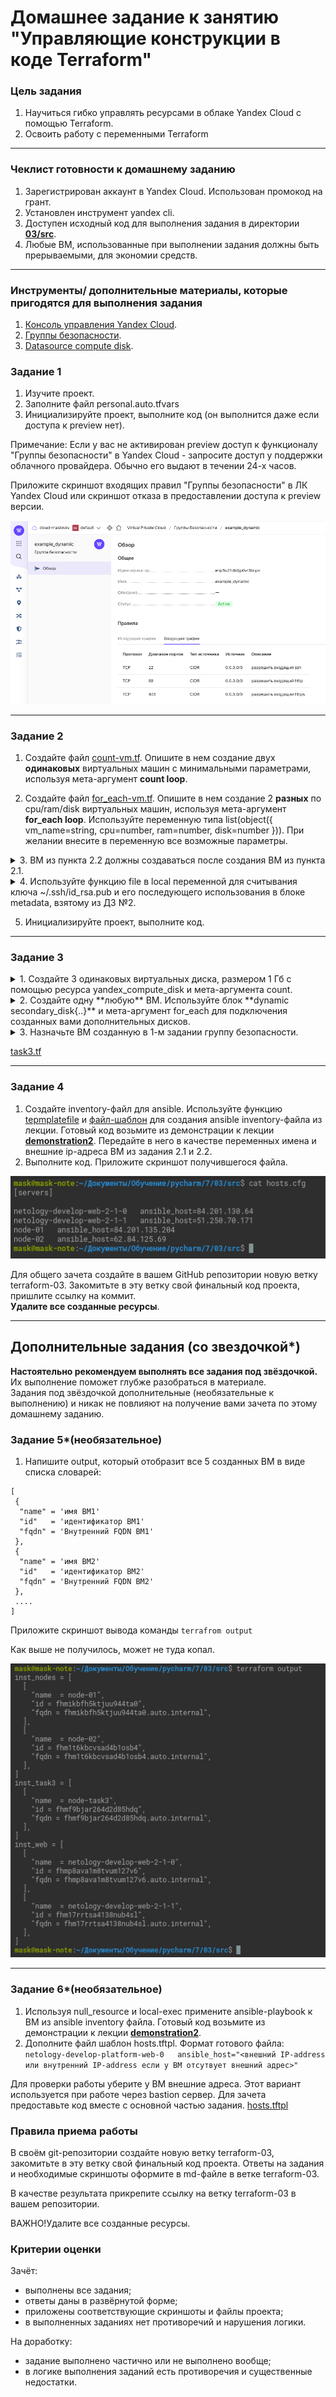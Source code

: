 # Домашнее задание к занятию "Управляющие конструкции в коде Terraform"

### Цель задания

1. Научиться гибко управлять ресурсами в облаке Yandex Cloud с помощью Terraform.
2. Освоить работу с переменными Terraform

------

### Чеклист готовности к домашнему заданию

1. Зарегистрирован аккаунт в Yandex Cloud. Использован промокод на грант.
2. Установлен инструмент yandex cli.
3. Доступен исходный код для выполнения задания в директории [**03/src**](https://github.com/netology-code/ter-homeworks/tree/main/03/src).
4. Любые ВМ, использованные при выполнении задания должны быть прерываемыми, для экономии средств.

------

### Инструменты/ дополнительные материалы, которые пригодятся для выполнения задания

1. [Консоль управления Yandex Cloud](https://console.cloud.yandex.ru/folders/<cloud_id>/vpc/security-groups).
2. [Группы безопасности](https://cloud.yandex.ru/docs/vpc/concepts/security-groups?from=int-console-help-center-or-nav).
3. [Datasource compute disk](https://terraform-eap.website.yandexcloud.net/docs/providers/yandex/d/datasource_compute_disk.html).


### Задание 1

1. Изучите проект.
2. Заполните файл personal.auto.tfvars
3. Инициализируйте проект, выполните код (он выполнится даже если доступа к preview нет).

Примечание: Если у вас не активирован preview доступ к функционалу "Группы безопасности" в Yandex Cloud - запросите доступ у поддержки облачного провайдера. Обычно его выдают в течении 24-х часов.

Приложите скриншот входящих правил "Группы безопасности" в ЛК Yandex Cloud  или скриншот отказа в предоставлении доступа к preview версии.

![1](03/img/1.png)

------

### Задание 2

1. Создайте файл [count-vm.tf](03/src/count-vm.tf). Опишите в нем создание двух **одинаковых** виртуальных машин с минимальными параметрами, используя мета-аргумент **count loop**.

   

2. Создайте файл [for_each-vm.tf](03/src/for_each-vm.tf). Опишите в нем создание 2 **разных** по cpu/ram/disk виртуальных машин, используя мета-аргумент **for_each loop**. Используйте переменную типа list(object({ vm_name=string, cpu=number, ram=number, disk=number  })). При желании внесите в переменную все возможные параметры.
<details><summary>3. ВМ из пункта 2.2 должны создаваться после создания ВМ из пункта 2.1.</summary>

`depends_on = [yandex_compute_instance.web]`

</details>

<details><summary>4. Используйте функцию file в local переменной для считывания ключа ~/.ssh/id_rsa.pub и его последующего использования в блоке metadata, взятому из ДЗ №2.</summary>

[locals.tf](03/src/locals.tf)

</details>

5. Инициализируйте проект, выполните код.

------

### Задание 3

<details><summary>1. Создайте 3 одинаковых виртуальных диска, размером 1 Гб с помощью ресурса yandex_compute_disk и мета-аргумента count.</summary>

```terraform
resource "yandex_compute_disk" "disk-task-3" {
  count = 3
  name        = "disk-task-3-${count.index}"
  type       = var.disk_task-3.type
  zone       = var.default_zone
  size       = var.disk_task-3.size
  block_size = var.disk_task-3.block_size
}
```

</details>
<details><summary>2. Создайте одну **любую** ВМ. Используйте блок **dynamic secondary_disk{..}** и мета-аргумент for_each для подключения созданных вами дополнительных дисков.</summary>

```terraform
 dynamic secondary_disk {
    for_each = "${yandex_compute_disk.disk-task-3.*.id}"

    content {
      disk_id = yandex_compute_disk.disk-task-3["${secondary_disk.key}"].id
      auto_delete = var.disk_task-3.auto_delete
    }

 }

```

</details>
<details><summary>3. Назначьте ВМ созданную в 1-м задании группу безопасности.</summary>

```terraform
network_interface {
    subnet_id = yandex_vpc_subnet.develop.id
    nat       = true
    security_group_ids = [
      "${yandex_vpc_security_group.example.id}"
    ]
  }

```

</details>

[task3.tf](03/src/task3.tf)

------

### Задание 4

1. Создайте inventory-файл для ansible.
Используйте функцию [tepmplatefile](03/src/main.tf) и [файл-шаблон](03/src/hosts.tftpl) для создания ansible inventory-файла из лекции.
Готовый код возьмите из демонстрации к лекции [**demonstration2**](https://github.com/netology-code/ter-homeworks/tree/main/demonstration2).
Передайте в него в качестве переменных имена и внешние ip-адреса ВМ из задания 2.1 и 2.2.
2. Выполните код. Приложите скриншот получившегося файла.

![4](03/img/4.png)

Для общего зачета создайте в вашем GitHub репозитории новую ветку terraform-03. Закомитьте в эту ветку свой финальный код проекта, пришлите ссылку на коммит.   
**Удалите все созданные ресурсы**.

------

## Дополнительные задания (со звездочкой*)

**Настоятельно рекомендуем выполнять все задания под звёздочкой.**   Их выполнение поможет глубже разобраться в материале.   
Задания под звёздочкой дополнительные (необязательные к выполнению) и никак не повлияют на получение вами зачета по этому домашнему заданию. 

### Задание 5*(необязательное)
1. Напишите output, который отобразит все 5 созданных ВМ в виде списка словарей:
``` 
[
 {
  "name" = 'имя ВМ1'
  "id"   = 'идентификатор ВМ1'
  "fqdn" = 'Внутренний FQDN ВМ1'
 },
 {
  "name" = 'имя ВМ2'
  "id"   = 'идентификатор ВМ2'
  "fqdn" = 'Внутренний FQDN ВМ2'
 },
 ....
]
```
Приложите скриншот вывода команды ```terrafrom output```

Как выше не получилось, может не туда копал.

![5](03/img/5.png)

------

### Задание 6*(необязательное)

1. Используя null_resource и local-exec примените ansible-playbook к ВМ из ansible inventory файла.
Готовый код возьмите из демонстрации к лекции [**demonstration2**](https://github.com/netology-code/ter-homeworks/tree/main/demonstration2).
3. Дополните файл шаблон hosts.tftpl. 
Формат готового файла:
```netology-develop-platform-web-0   ansible_host="<внешний IP-address или внутренний IP-address если у ВМ отсутвует внешний адрес>"```

Для проверки работы уберите у ВМ внешние адреса. Этот вариант используется при работе через bastion сервер.
Для зачета предоставьте код вместе с основной частью задания.
[hosts.tftpl](03/src/hosts.tftpl)
### Правила приема работы

В своём git-репозитории создайте новую ветку terraform-03, закомитьте в эту ветку свой финальный код проекта. Ответы на задания и необходимые скриншоты оформите в md-файле в ветке terraform-03.

В качестве результата прикрепите ссылку на ветку terraform-03 в вашем репозитории.

ВАЖНО!Удалите все созданные ресурсы.

### Критерии оценки

Зачёт:

* выполнены все задания;
* ответы даны в развёрнутой форме;
* приложены соответствующие скриншоты и файлы проекта;
* в выполненных заданиях нет противоречий и нарушения логики.

На доработку:

* задание выполнено частично или не выполнено вообще;
* в логике выполнения заданий есть противоречия и существенные недостатки. 

